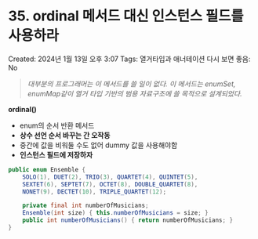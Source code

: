 # 35. ordinal 메서드 대신 인스턴스 필드를 사용하라

Created: 2024년 1월 13일 오후 3:07
Tags: 열거타입과 애너테이션
다시 보면 좋음: No

> *대부분의 프로그래머는 이 메서드를 쓸 일이 없다. 이 메서드는 enumSet, enumMap같이 열거 타입 기반의 범용 자료구조에 쓸 목적으로 설계되었다.*
> 

**ordinal()** 

- enum의 순서 반환 메서드
- **상수 선언 순서 바꾸는 간 오작동**
- 중간에 값을 비워둘 수도 없어 dummy 값을 사용해야함
- **인스턴스 필드에 저장하자**

```java
public enum Ensemble {
    SOLO(1), DUET(2), TRIO(3), QUARTET(4), QUINTET(5),
    SEXTET(6), SEPTET(7), OCTET(8), DOUBLE_QUARTET(8),
    NONET(9), DECTET(10), TRIPLE_QUARTET(12);

    private final int numberOfMusicians;
    Ensemble(int size) { this.numberOfMusicians = size; }
    public int numberOfMusicians() { return numberOfMusicians; }
}
```